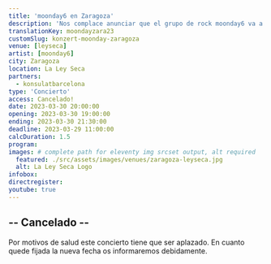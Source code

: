 ```yaml
---
title: 'moonday6 en Zaragoza'
description: 'Nos complace anunciar que el grupo de rock moonday6 va a iniciar la gira CD_Release Tour en España.'
translationKey: moondayzara23
customSlug: konzert-moonday-zaragoza
venue: [leyseca]
artist: [moonday6]
city: Zaragoza
location: La Ley Seca
partners:
  - konsulatbarcelona
type: 'Concierto'
access: Cancelado!
date: 2023-03-30 20:00:00
opening: 2023-03-30 19:00:00
ending: 2023-03-30 21:30:00
deadline: 2023-03-29 11:00:00
calcDuration: 1.5
program:
images: # complete path for eleventy img srcset output, alt required
  featured: ./src/assets/images/venues/zaragoza-leyseca.jpg
  alt: La Ley Seca Logo
infobox:
directregister:
youtube: true
---
```


## -- Cancelado --

Por motivos de salud este concierto tiene que ser aplazado. En cuanto quede fijada la nueva fecha os informaremos debidamente.
